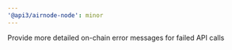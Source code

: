 ```yaml
---
'@api3/airnode-node': minor
---
```


Provide more detailed on-chain error messages for failed API calls
